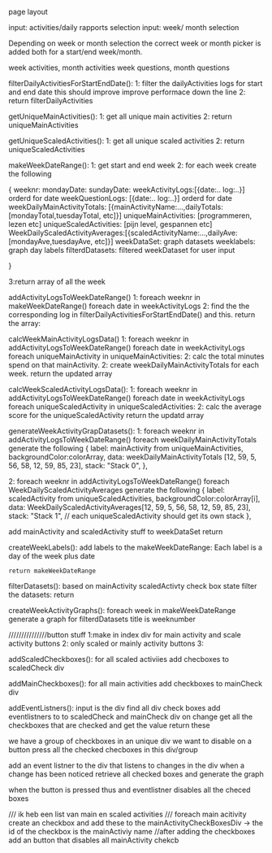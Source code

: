 page layout

input: activities/daily rapports selection
input: week/ month selection

Depending on week or month selection the correct week or month picker is 
added both for a start/end week/month.

week activities, month activities
week questions, month questions

filterDailyActivitiesForStartEndDate():
1: filter the dailyActivities logs for start and end date this should improve improve performace down the line
2: return filterDailyActivities

getUniqueMainActivities():
1: get all unique main activities
2: return uniqueMainActivities

getUniqueScaledActivities():
1: get all unique scaled activities
2: return uniqueScaledActivities

makeWeekDateRange():
1: get start and end week
2: for each week create the following

{
    weeknr:
    mondayDate:
    sundayDate:
    weekActivityLogs:[{date:.. log:..}] orderd for date
    weekQuestionLogs: [{date:.. log:..}] orderd for date
    weekDailyMainActivityTotals: [{mainActivityName:...,dailyTotals:[mondayTotal,tuesdayTotal, etc]}]
    uniqueMainActivities: [programmeren, lezen etc]
    uniqueScaledActivities: [pijn level, gespannen etc]
    WeekDailyScaledActivityAverages:[{scaledActivityName:...,dailyAve:[mondayAve,tuesdayAve, etc]}]
    weekDataSet: graph datasets
    weeklabels: graph day labels
    filterdDatasets: filtered weekDataset for user input

}

3:return array of all the week

addActivityLogsToWeekDateRange()
1: foreach weeknr in makeWeekDateRange() foreach date in weekActivityLogs
2: find the the corresponding log in filterDailyActivitiesForStartEndDate() and this.
return the array:

calcWeekMainActivityLogsData()
1: foreach weeknr in addActivityLogsToWeekDateRange() foreach date in weekActivityLogs foreach uniqueMainActivity in uniqueMainActivities:
2: calc the total minutes spend on that mainActivity.
2: create weekDailyMainActivityTotals for each week.
return the updated array

calcWeekScaledActivityLogsData():
1: foreach weeknr in addActivityLogsToWeekDateRange() foreach date in weekActivityLogs foreach uniqueScaledActivity in uniqueScaledActivities:
2: calc the average score for the uniqueScaledActivity
return the updatd array

generateWeekActivityGrapDatasets():
1: foreach weeknr in addActivityLogsToWeekDateRange() foreach weekDailyMainActivityTotals generate the following
   {
                    label: mainActivity from uniqueMainActivities,
                    backgroundColor:colorArray,
                    data: weekDailyMainActivityTotals [12, 59, 5, 56, 58, 12, 59, 85, 23],
                    stack: "Stack 0",
                },

2: foreach weeknr in addActivityLogsToWeekDateRange() foreach WeekDailyScaledActivityAverages generate the following
   {
                    label: scaledActivity from uniqueScaledActivities,
                    backgroundColor:colorArray[i],
                    data: WeekDailyScaledActivityAverages[12, 59, 5, 56, 58, 12, 59, 85, 23],
                    stack: "Stack 1", // each uniqueScaledActivity should get its own stack
                },

add mainActivity and scaledActivity stuff to weekDataSet
return 

createWeekLabels():
    add labels to the makeWeekDateRange: Each label is a day of the week plus date

    return makeWeekDateRange


filterDatasets():
    based on mainActivity scaledActivty check box state filter the datasets:
    return 

createWeekActivityGraphs():
    foreach week in makeWeekDateRange generate a graph for
        filterdDatasets title is weeknumber


///////////////button stuff
1:make in index div for main activity and scale activity buttons
2: only scaled or mainly activity buttons
3: 

addScaledCheckboxes():
    for all scaled activiies add checboxes to scaledCheck div

addMainCheckboxes():
    for all main activities add checkboxes to mainCheck div

addEventListners(): input is the div find all div check boxes
    add eventlistners to to scaledCheck and mainCheck div on change
    get all the checkboxes that are checked and get the value
    return these


we have a group of checkboxes in an unique div
we want to disable on a button press all the checked checboxes in this div/group

add an event listner to the div that listens to changes in the div when a change
has been noticed retrieve all checked boxes and generate the graph

when the button is pressed thus and eventlistner disables all the checed boxes


/// ik heb een list van main en scaled activities
/// foreach main acitivity create an checkbox and add these to the mainActivityCheckBoxesDiv -> the id of the checkbox is the mainActiviy name
//after adding the checkboxes add an button that disables all mainActivity chekcb



